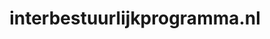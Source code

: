 ---
layout: post
title:  "interbestuurlijkprogramma.nl"
internal_url:  "/dutchgov/interbestuurlijkprogramma.nl.html"
categories: dutchgov
---